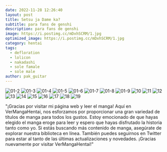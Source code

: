 ```yaml
---
date: 2022-11-28 12:26:40
layout: post
title: Setsu ja Dame ka?
subtitle: para fans de genshi
description: para fans de genshi
image: https://i.postimg.cc/mDxhSCRM/1.jpg
optimized_image: https://i.postimg.cc/mDxhSCRM/1.jpg
category: hentai
tags:
  - defloration
  - lolicon
  - nakadashi
  - sole famale
  - sole male
author: pak_guitar
---
```


<img src="https://i.ibb.co/RQpZRLj/01-2.jpg" alt="01-2" border="0">
<img src="https://i.ibb.co/Scj6L0t/01-3.jpg" alt="01-3" border="0">
<img src="https://i.ibb.co/8XdjsNb/01-4.jpg" alt="01-4" border="0">
<img src="https://i.ibb.co/svRkV51/01-5.jpg" alt="01-5" border="0">
<img src="https://i.ibb.co/tYP8qK1/01-6.jpg" alt="01-6" border="0">
<img src="https://i.ibb.co/dGxz5Cy/01-7.jpg" alt="01-7" border="0">
<img src="https://i.ibb.co/BqxP4gV/01-8.jpg" alt="01-8" border="0">
<img src="https://i.ibb.co/2djpQrX/01-9.jpg" alt="01-9" border="0">
<img src="https://i.ibb.co/B4HDQLR/10.jpg" alt="10" border="0">
<img src="https://i.ibb.co/mRknLqp/11.jpg" alt="11" border="0">
<img src="https://i.ibb.co/g4xQzcc/12.jpg" alt="12" border="0">
<img src="https://i.ibb.co/HVsKQwc/13.jpg" alt="13" border="0">
<img src="https://i.ibb.co/LxwrKZZ/14.jpg" alt="14" border="0">
<img src="https://i.ibb.co/Qr7BcmB/15.jpg" alt="15" border="0">
<img src="https://i.ibb.co/c1r6CHd/16.jpg" alt="16" border="0">
<img src="https://i.ibb.co/XJx4HZZ/17.jpg" alt="17" border="0">
<img src="https://i.ibb.co/S62gPpF/18.jpg" alt="18" border="0">
<img src="https://i.ibb.co/YPYXtZ1/19.jpg" alt="19" border="0">

"¡Gracias por visitar mi página web y leer el manga! Aquí en VerMangaHentai, nos esforzamos por proporcionar una gran variedad de títulos de manga para todos los gustos. Estoy emocionado de que hayas elegido el manga eroge para leer y espero que hayas disfrutado la historia tanto como yo. Si estás buscando más contenido de manga, asegúrate de explorar nuestra biblioteca en línea. También puedes seguirnos en Twitter para estar al tanto de las últimas actualizaciones y novedades. ¡Gracias nuevamente por visitar VerMangaHentai!"
















